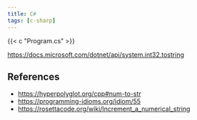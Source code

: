 ```yaml
---
title: C#
tags: [c-sharp]
---
```


{{< c "Program.cs" >}}

<https://docs.microsoft.com/dotnet/api/system.int32.tostring>

## References

- <https://hyperpolyglot.org/cpp#num-to-str>
- <https://programming-idioms.org/idiom/55>
- <https://rosettacode.org/wiki/Increment_a_numerical_string>
